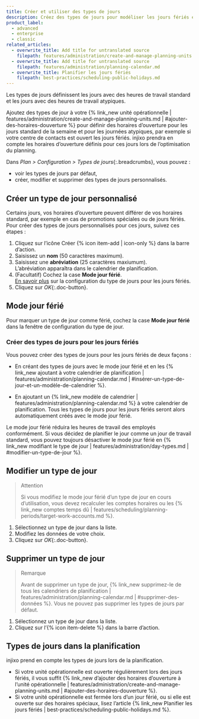 ```yaml
---
title: Créer et utiliser des types de jours
description: Créez des types de jours pour modéliser les jours fériés et autres jours atypiques qui modifient vos heures d’ouverture.
product_label:
  - advanced
  - enterprise
  - classic
related_articles:
  - overwrite_title: Add title for untranslated source
    filepath: features/administration/create-and-manage-planning-units.md
  - overwrite_title: Add title for untranslated source
    filepath: features/administration/planning-calendar.md
  - overwrite_title: Planifier les jours fériés
    filepath: best-practices/scheduling-public-holidays.md
---
```


Les types de jours définissent les jours avec des heures de travail standard et les jours avec des heures de travail atypiques.

Ajoutez des types de jour à votre {% link_new unité opérationnelle | features/administration/create-and-manage-planning-units.md | #ajouter-des-horaires-douverture %} pour définir des horaires d’ouverture pour les jours standard de la semaine et pour les journées atypiques, par exemple si votre centre de contacts est ouvert les jours fériés. injixo prendra en compte les horaires d’ouverture définis pour ces jours lors de l’optimisation du planning.

Dans _Plan > Configuration > Types de jours_{:.breadcrumbs}, vous pouvez&nbsp;:

- voir les types de jours par défaut,
- créer, modifier et supprimer des types de jours personnalisés.

## Créer un type de jour personnalisé

Certains jours, vos horaires d’ouverture peuvent différer de vos horaires standard, par exemple en cas de promotions spéciales ou de jours fériés. Pour créer des types de jours personnalisés pour ces jours, suivez ces étapes&nbsp;:

1. Cliquez sur l’icône Créer {% icon item-add | icon-only %} dans la barre d’action.
2. Saisissez un **nom** (50 caractères maximum).
3. Saisissez une **abréviation** (25 caractères maxiumum).  
   L’abréviation apparaîtra dans le calendrier de planification.
4. (Facultatif) Cochez la case **Mode jour férié**.<br>[En savoir plus](#mode-jour-férié) sur la configuration du type de jours pour les jours fériés.
5. Cliquez sur _OK_{:.doc-button}.

## Mode jour férié

 Pour marquer un type de jour comme férié, cochez la case **Mode jour férié** dans la fenêtre de configuration du type de jour.

### Créer des types de jours pour les jours fériés

Vous pouvez créer des types de jours pour les jours fériés de deux façons&nbsp;:

- En créant des types de jours avec le mode jour férié et en les {% link_new ajoutant à votre calendrier de planification | features/administration/planning-calendar.md | #insérer-un-type-de-jour-et-un-modèle-de-calendrier %}.

- En ajoutant un {% link_new modèle de calendrier | features/administration/planning-calendar.md %}<!--todo: add correct anchor when the article is translated, see EN--> à votre calendrier de planification. Tous les types de jours pour les jours fériés seront alors automatiquement créés avec le mode jour férié.

Le mode jour férié réduira les heures de travail des employés conformément. Si vous décidez de planifier le jour comme un jour de travail standard, vous pouvez toujours désactiver le mode jour férié en {% link_new modifiant le type de jour | features/administration/day-types.md | #modifier-un-type-de-jour %}.

## Modifier un type de jour

> Attention
>
> Si vous modifiez le mode jour férié d’un type de jour en cours d’utilisation, vous devez recalculer les comptes horaires ou les {% link_new comptes temps dû | features/scheduling/planning-periods/target-work-accounts.md %}.
   
1. Sélectionnez un type de jour dans la liste.
2. Modifiez les données de votre choix.
3. Cliquez sur _OK_{:.doc-button}.

## Supprimer un type de jour

> Remarque
> 
> Avant de supprimer un type de jour, {% link_new supprimez-le de tous les calendriers de planification | features/administration/planning-calendar.md | #supprimer-des-données %}. Vous ne pouvez pas supprimer les types de jours par défaut.

1. Sélectionnez un type de jour dans la liste.
2. Cliquez sur l’{% icon item-delete %} dans la barre d’action.

## Types de jours dans la planification

injixo prend en compte les types de jours lors de la planification. 
- Si votre unité opérationnelle est ouverte régulièrement lors des jours fériés, il vous suffit {% link_new d’ajouter des horaires d’ouverture à l’unité opérationnelle | features/administration/create-and-manage-planning-units.md | #ajouter-des-horaires-douverture %}.  
- Si votre unité opérationnelle est fermée lors d’un jour férié, ou si elle est ouverte sur des horaires spéciaux, lisez l’article {% link_new Planifier les jours fériés | best-practices/scheduling-public-holidays.md %}.
